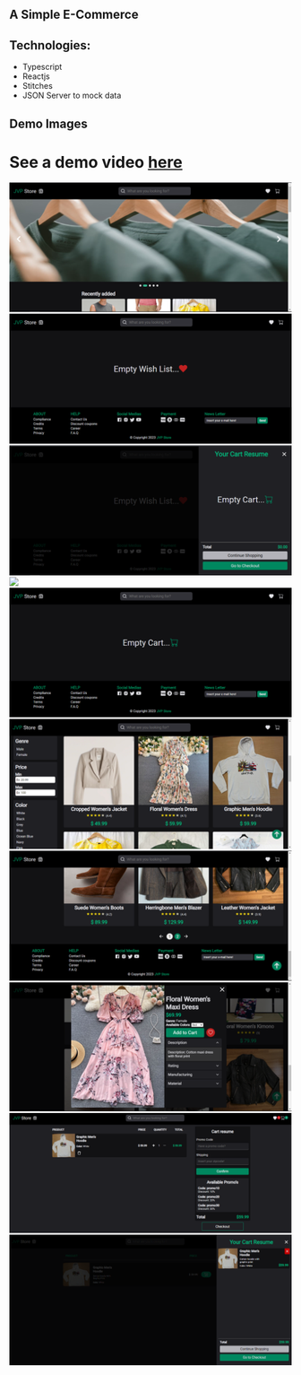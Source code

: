 ## A Simple E-Commerce

## Technologies:

- Typescript
- Reactjs
- Stitches
- JSON Server to mock data

## Demo Images

# See a demo video <a href="https://vimeo.com/828895170?share=copy">here</a>

<img src="./public/img1.png">
<img src="./public/img2.png">
<img src="./public/img3.png">
<img src="./public/img4.png">
<img src="./public/img5.png">
<img src="./public/img6.png">
<img src="./public/img7.png">
<img src="./public/img8.png">
<img src="./public/img9.png">
<img src="./public/img10.png">

